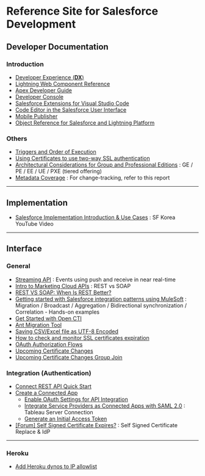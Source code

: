 # Reference Site for Salesforce Development    

## Developer Documentation  

### Introduction   

- [Developer Experience (**DX**)](https://developer.salesforce.com/developer-centers/developer-experience/)  
- [Lightning Web Component Reference](https://developer.salesforce.com/docs/component-library/overview/components) 
- [Apex Developer Guide](https://developer.salesforce.com/docs/atlas.en-us.230.0.apexcode.meta/apexcode/apex_dev_guide.htm) 
- [Developer Console](https://help.salesforce.com/articleView?id=sf.code_system_log.htm&type=5#code_system_log)
- [Salesforce Extensions for Visual Studio Code](https://developer.salesforce.com/tools/vscode/)
- [Code Editor in the Salesforce User Interface](https://help.salesforce.com/articleView?id=sf.code_define_package.htm&type=5#code_define_package)  
- [Mobile Publisher](https://dreamevent.secure.force.com/articleView?id=sf.s1_branded_apps.htm&type=5)  
- [Object Reference for Salesforce and Lightning Platform](https://developer.salesforce.com/docs/atlas.en-us.224.0.object_reference.meta/object_reference/sforce_api_objects_concepts.htm)  

### Others  

- [Triggers and Order of Execution](https://developer.salesforce.com/docs/atlas.en-us.apexcode.meta/apexcode/apex_triggers_order_of_execution.htm)  
- [Using Certificates to use two-way SSL authentication](https://developer.salesforce.com/docs/atlas.en-us.apexcode.meta/apexcode/apex_callouts_client_certs.htm)
- [Architectural Considerations for Group and Professional Editions](https://developer.salesforce.com/docs/atlas.en-us.216.0.packagingGuide.meta/packagingGuide/dev_packages_for_pe_ge.htm) : GE / PE / EE / UE / PXE (tiered offering)  
- [Metadata Coverage](https://developer.salesforce.com/docs/metadata-coverage/51) : For change-tracking, refer to this report  

---
## Implementation 

- [Salesforce Implementation Introduction & Use Cases](https://www.youtube.com/playlist?list=PLwDkE0LEAzzGbzqF_8gr1tXA3igEdQswM) : SF Korea YouTube Video  

---
## Interface  

### General  

- [Streaming API](https://developer.salesforce.com/docs/atlas.en-us.api_streaming.meta/api_streaming/intro_stream.htm) : Events using push and receive in near real-time  
- [Intro to Marketing Cloud APIs](https://developer.salesforce.com/docs/atlas.en-us.mc-apis.meta/mc-apis/index-api.htm) : REST vs SOAP  
- [REST VS SOAP: When Is REST Better?](https://stormpath.com/blog/rest-vs-soap)  
- [Getting started with Salesforce integration patterns using MuleSoft](https://developer.mulesoft.com/tutorials-and-howtos/quick-start/getting-started-with-salesforce-integration-patterns-using-mulesoft/?utm_source=email&utm_medium=referral&utm_campaign=anypoint-onboarding-nurture&mkt_tok=NTY0LVNaUy0xMzYAAAF8HgHgm8BDPosP49-vPl-Gk8G60ZwYtrQQIC-cWqkbu2TdYNQnX_YoMu2KUD3S6H5Jm9C8XfiF7M5MKCmL6_BuwXxyHvqgSYGFHd7dxwDcSwuev4U) : Migration / Broadcast / Aggregation / Bidirectional synchronization / Correlation - Hands-on examples  
- [Get Started with Open CTI](https://developer.salesforce.com/docs/atlas.en-us.api_cti.meta/api_cti/sforce_api_cti_intro.htm)  
- [Ant Migration Tool](https://developer.salesforce.com/docs/atlas.en-us.daas.meta/daas/meta_development.htm)  
- [Saving CSV/Excel file as UTF-8 Encoded](https://www.webtoffee.com/how-to-save-csv-excel-file-as-utf-8-encoded/)  
- [How to check and monitor SSL certificates expiration](https://songrgg.github.io/operation/how-to-check-and-monitor-tls-jks-certificates-with-telegraf/)  
- [OAuth Authorization Flows](https://help.salesforce.com/s/articleView?id=sf.remoteaccess_oauth_flows.htm&type=5)  
- [Upcoming Certificate Changes](https://trailhead.salesforce.com/trailblazer-community/feed/0D54S00000C382XSAR)  
- [Upcoming Certificate Changes Group Join](https://trailhead.salesforce.com/trailblazer-community/groups/0F9300000001oAFCAY?tab=members)  

### Integration (Authentication)    

- [Connect REST API Quick Start](https://developer.salesforce.com/docs/atlas.en-us.232.0.chatterapi.meta/chatterapi/quickstart.htm)  
- [Create a Connected App](https://help.salesforce.com/s/articleView?id=sf.connected_app_create.htm&type=5)  
  - [Enable OAuth Settings for API Integration](https://help.salesforce.com/s/articleView?id=sf.connected_app_create_api_integration.htm&type=5)  
  - [Integrate Service Providers as Connected Apps with SAML 2.0](https://help.salesforce.com/s/articleView?id=sf.connected_app_create_saml_sso.htm&type=5) : Tableau Server Connection    
  - [Generate an Initial Access Token](https://help.salesforce.com/s/articleView?id=sf.remoteaccess_oidc_initial_access_token.htm&type=5)  
- [[Forum] Self Signed Certificate Expires?](https://developer.salesforce.com/forums/?id=9060G000000BghEQAS) : Self Signed Certificate Replace & IdP 

---
### Heroku  

- [Add Heroku dynos to IP allowlist ](https://help.heroku.com/JS13Y78I/i-need-to-add-heroku-dynos-to-our-allowlist-what-are-ip-address-ranges-in-use-at-heroku)  


